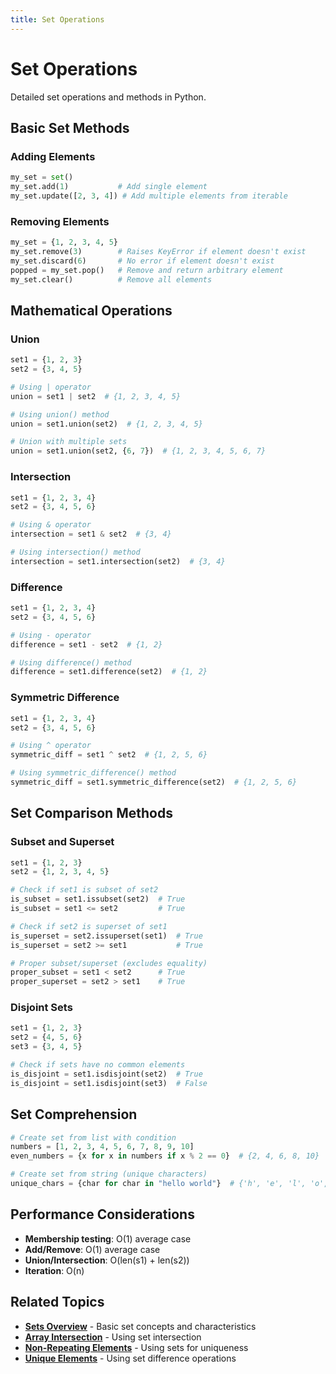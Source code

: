```yaml
---
title: Set Operations
---
```


# Set Operations

Detailed set operations and methods in Python.

## Basic Set Methods

### Adding Elements

```python
my_set = set()
my_set.add(1)           # Add single element
my_set.update([2, 3, 4]) # Add multiple elements from iterable
```

### Removing Elements

```python
my_set = {1, 2, 3, 4, 5}
my_set.remove(3)        # Raises KeyError if element doesn't exist
my_set.discard(6)       # No error if element doesn't exist
popped = my_set.pop()   # Remove and return arbitrary element
my_set.clear()          # Remove all elements
```

## Mathematical Operations

### Union

```python
set1 = {1, 2, 3}
set2 = {3, 4, 5}

# Using | operator
union = set1 | set2  # {1, 2, 3, 4, 5}

# Using union() method
union = set1.union(set2)  # {1, 2, 3, 4, 5}

# Union with multiple sets
union = set1.union(set2, {6, 7})  # {1, 2, 3, 4, 5, 6, 7}
```

### Intersection

```python
set1 = {1, 2, 3, 4}
set2 = {3, 4, 5, 6}

# Using & operator
intersection = set1 & set2  # {3, 4}

# Using intersection() method
intersection = set1.intersection(set2)  # {3, 4}
```

### Difference

```python
set1 = {1, 2, 3, 4}
set2 = {3, 4, 5, 6}

# Using - operator
difference = set1 - set2  # {1, 2}

# Using difference() method
difference = set1.difference(set2)  # {1, 2}
```

### Symmetric Difference

```python
set1 = {1, 2, 3, 4}
set2 = {3, 4, 5, 6}

# Using ^ operator
symmetric_diff = set1 ^ set2  # {1, 2, 5, 6}

# Using symmetric_difference() method
symmetric_diff = set1.symmetric_difference(set2)  # {1, 2, 5, 6}
```

## Set Comparison Methods

### Subset and Superset

```python
set1 = {1, 2, 3}
set2 = {1, 2, 3, 4, 5}

# Check if set1 is subset of set2
is_subset = set1.issubset(set2)  # True
is_subset = set1 <= set2         # True

# Check if set2 is superset of set1
is_superset = set2.issuperset(set1)  # True
is_superset = set2 >= set1           # True

# Proper subset/superset (excludes equality)
proper_subset = set1 < set2      # True
proper_superset = set2 > set1    # True
```

### Disjoint Sets

```python
set1 = {1, 2, 3}
set2 = {4, 5, 6}
set3 = {3, 4, 5}

# Check if sets have no common elements
is_disjoint = set1.isdisjoint(set2)  # True
is_disjoint = set1.isdisjoint(set3)  # False
```

## Set Comprehension

```python
# Create set from list with condition
numbers = [1, 2, 3, 4, 5, 6, 7, 8, 9, 10]
even_numbers = {x for x in numbers if x % 2 == 0}  # {2, 4, 6, 8, 10}

# Create set from string (unique characters)
unique_chars = {char for char in "hello world"}  # {'h', 'e', 'l', 'o', ' ', 'w', 'r', 'd'}
```

## Performance Considerations

- **Membership testing**: O(1) average case
- **Add/Remove**: O(1) average case
- **Union/Intersection**: O(len(s1) + len(s2))
- **Iteration**: O(n)

## Related Topics

- **[Sets Overview](Python_Sets.md)** - Basic set concepts and characteristics
- **[Array Intersection](../../Problem_Solving/Set_Dictionary_Problems/Array_Intersection.md)** - Using set intersection
- **[Non-Repeating Elements](../../Problem_Solving/Set_Dictionary_Problems/Non_Repeating_Elements.md)** - Using sets for uniqueness
- **[Unique Elements](../../Problem_Solving/Set_Dictionary_Problems/Unique_Elements.md)** - Using set difference operations
